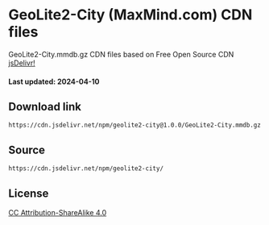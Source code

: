 # GeoLite2-City (MaxMind.com) CDN files

GeoLite2-City.mmdb.gz CDN files based on Free Open Source CDN [jsDelivr!](https://www.jsdelivr.com/) 

#### Last updated: 2024-04-10

## Download link
```
https://cdn.jsdelivr.net/npm/geolite2-city@1.0.0/GeoLite2-City.mmdb.gz
```

## Source
```
https://cdn.jsdelivr.net/npm/geolite2-city/
```

## License
[CC Attribution-ShareAlike 4.0](https://dev.maxmind.com/geoip/geolite2-free-geolocation-data?lang=en)
